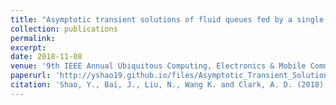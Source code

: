 ```yaml
---
title: "Asymptotic transient solutions of fluid queues fed by a single ON-OFF source"
collection: publications
permalink: 
excerpt: 
date: 2018-11-08
venue: '9th IEEE Annual Ubiquitous Computing, Electronics & Mobile Communication Conference (UEMCON)'
paperurl: 'http://yshao19.github.io/files/Asymptotic_Transient_Solutions_of_Fluid_Queues_Fed_By_A_Single_ON-OFF_Source.pdf'
citation: 'Shao, Y., Bai, J., Liu, N., Wang K. and Clark, A. D. (2018). Asymptotic transient solutions of fluid queues fed by a single ON-OFF source, 2018 9th IEEE Annual Ubiquitous Computing, Electronics & Mobile Communication Conference (UEMCON), New York, NY, USA, pp. 144-151.'
---
```

